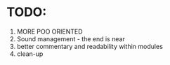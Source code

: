 # TODO:
1. MORE POO ORIENTED
2. Sound management - the end is near
3. better commentary and readability within modules
4. clean-up
